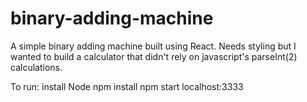 # binary-adding-machine
A simple binary adding machine built using React.  Needs styling but I wanted to build a calculator that didn't rely on javascript's parseInt(2) calculations.

To run:
install Node
npm install
npm start
localhost:3333
